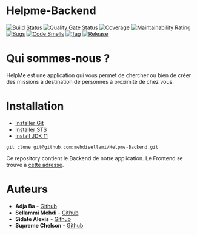 # Helpme-Backend

[![Build Status](https://img.shields.io/travis/pascalpoizat/template-java-project/master.svg?style=flat-square)](https://travis-ci.org/github/mehdisellami/Helpme-Backend)
[![Quality Gate Status](https://sonarcloud.io/api/project_badges/measure?project=mehdisellami_Helpme-Backend&metric=alert_status)](https://sonarcloud.io/dashboard?id=mehdisellami_Helpme-Backend)
[![Coverage](https://sonarcloud.io/api/project_badges/measure?project=mehdisellami_Helpme-Backend&metric=coverage)](https://sonarcloud.io/dashboard?id=mehdisellami_Helpme-Backend)
[![Maintainability Rating](https://sonarcloud.io/api/project_badges/measure?project=mehdisellami_Helpme-Backend&metric=sqale_rating)](https://sonarcloud.io/dashboard?id=mehdisellami_Helpme-Backend)
[![Bugs](https://sonarcloud.io/api/project_badges/measure?project=mehdisellami_Helpme-Backend&metric=bugs)](https://sonarcloud.io/dashboard?id=mehdisellami_Helpme-Backend)
[![Code Smells](https://sonarcloud.io/api/project_badges/measure?project=mehdisellami_Helpme-Backend&metric=code_smells)](https://sonarcloud.io/dashboard?id=mehdisellami_Helpme-Backend)
[![Tag](https://img.shields.io/github/v/tag/mehdisellami/Helpme-Backend)](build.gradle)
[![Release](https://img.shields.io/github/v/release/mehdisellami/Helpme-Backend)](build.gradle)

# Qui sommes-nous ?
 HelpMe est une application qui vous permet de chercher ou bien de créer des missions à destination de personnes à proximité de chez vous.

 # Installation 
 - [Installer Git](https://git-scm.com/downloads)
 - [Installer STS](https://spring.io/tools) 
 - [Install JDK 11](https://www.oracle.com/java/technologies/javase-jdk11-downloads.html)
 
 ```
 git clone git@github.com:mehdisellami/Helpme-Backend.git
 ```

Ce repository contient le Backend de notre application. Le Frontend se trouve à [cette adresse](https://github.com/mehdisellami/Helpme-Frontend).

# Auteurs
* **Adja Ba** - [Github](https://github.com/adjarokhaya)
* **Sellammi Mehdi** - [Github](https://github.com/mehdisellami)
* **Sidate Alexis** - [Github](https://github.com/sidatealexis)
* **Supreme Chelson** - [Github](https://github.com/SUPREMEchelson)
